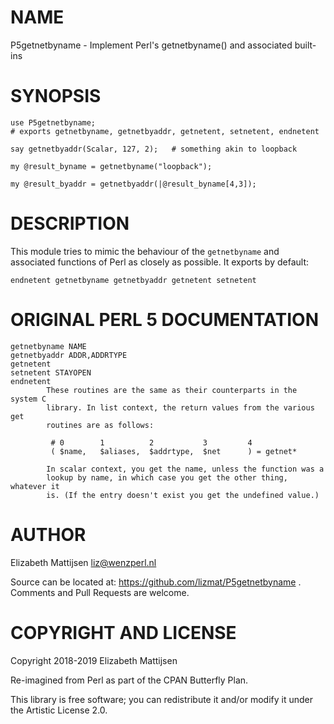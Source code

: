 NAME
====

P5getnetbyname - Implement Perl's getnetbyname() and associated built-ins

SYNOPSIS
========

    use P5getnetbyname;
    # exports getnetbyname, getnetbyaddr, getnetent, setnetent, endnetent

    say getnetbyaddr(Scalar, 127, 2);   # something akin to loopback

    my @result_byname = getnetbyname("loopback");

    my @result_byaddr = getnetbyaddr(|@result_byname[4,3]);

DESCRIPTION
===========

This module tries to mimic the behaviour of the `getnetbyname` and associated functions of Perl as closely as possible. It exports by default:

    endnetent getnetbyname getnetbyaddr getnetent setnetent

ORIGINAL PERL 5 DOCUMENTATION
=============================

    getnetbyname NAME
    getnetbyaddr ADDR,ADDRTYPE
    getnetent
    setnetent STAYOPEN
    endnetent
            These routines are the same as their counterparts in the system C
            library. In list context, the return values from the various get
            routines are as follows:

             # 0        1          2           3         4
             ( $name,   $aliases,  $addrtype,  $net      ) = getnet*

            In scalar context, you get the name, unless the function was a
            lookup by name, in which case you get the other thing, whatever it
            is. (If the entry doesn't exist you get the undefined value.)

AUTHOR
======

Elizabeth Mattijsen <liz@wenzperl.nl>

Source can be located at: https://github.com/lizmat/P5getnetbyname . Comments and Pull Requests are welcome.

COPYRIGHT AND LICENSE
=====================

Copyright 2018-2019 Elizabeth Mattijsen

Re-imagined from Perl as part of the CPAN Butterfly Plan.

This library is free software; you can redistribute it and/or modify it under the Artistic License 2.0.

